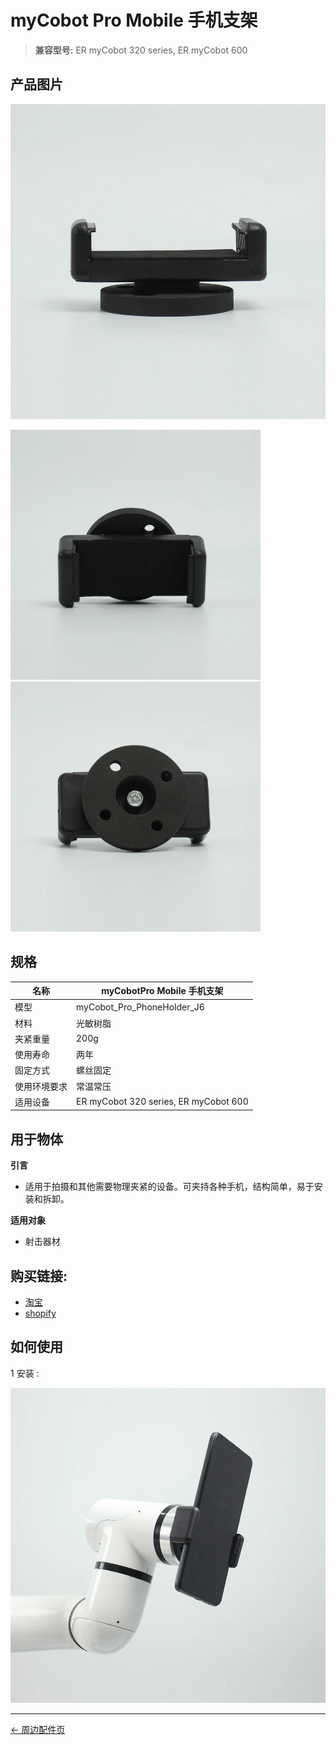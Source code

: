 # myCobot Pro Mobile 手机支架

> **兼容型号:** ER myCobot 320 series, ER myCobot 600

## 产品图片

<img src="../../../resources/1-ProductIntroduction/1.4/1.4.4-Holder/2-PhoneHoldPro/myCobot_Pro_PhoneHolder_J6-4.jpg" alt="img-1" width="800" height=“auto” /> <br>

<img src="../../../resources/1-ProductIntroduction/1.4/1.4.4-Holder/2-PhoneHoldPro/myCobot_Pro_PhoneHolder_J6-2.jpg" alt="img-2" width="400" height="auto" />
<img src="../../../resources/1-ProductIntroduction/1.4/1.4.4-Holder/2-PhoneHoldPro/myCobot_Pro_PhoneHolder_J6-3.jpg" alt="img-2" width="400" height="auto" />

## 规格

| **名称**     | **myCobotPro Mobile 手机支架**        |
| ------------ | ------------------------------------- |
| 模型         | myCobot_Pro_PhoneHolder_J6            |
| 材料         | 光敏树脂                              |
| 夹紧重量     | 200g                                  |
| 使用寿命     | 两年                                  |
| 固定方式     | 螺丝固定                              |
| 使用环境要求 | 常温常压                              |
| 适用设备     | ER myCobot 320 series, ER myCobot 600 |

## 用于物体

**引言**

- 适用于拍摄和其他需要物理夹紧的设备。可夹持各种手机，结构简单，易于安装和拆卸。

**适用对象**

- 射击器材

## 购买链接:

- [淘宝](https://shop504055678.taobao.com)
- [shopify](https://shop-elephantrobotics-com.translate.goog/collections/mycobot-pro-600/products/mycobot-pro-adaptive-gripper-black-white-for-mycobot-320-mycobot-pro-600-%E7%9A%84%E5%89%AF%E6%9C%AC?_x_tr_sl=auto&_x_tr_tl=zh-CN)

## 如何使用

1 安装 : <br>

<img src="../../../resources/1-ProductIntroduction/1.4/1.4.4-Holder/2-PhoneHoldPro/myCobot_Pro_PhoneHolder_J6-1.jpg" alt="img-1" width="800" height=“auto” /> <br>

---

[← 周边配件页](../README.md#holder)
